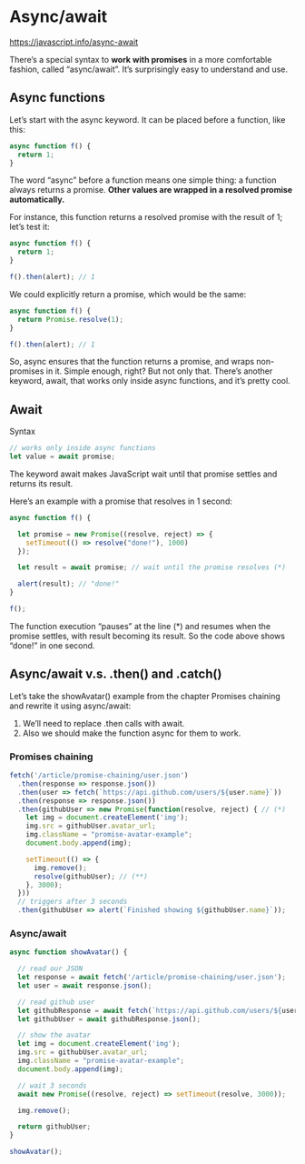 # Async/await

https://javascript.info/async-await

There’s a special syntax to **work with promises** in a more comfortable fashion, called “async/await”. It’s surprisingly easy to understand and use.

## Async functions
Let’s start with the async keyword. It can be placed before a function, like this:
```javascript
async function f() {
  return 1;
}
```
The word “async” before a function means one simple thing: a function always returns a promise. **Other values are wrapped in a resolved promise automatically.**

For instance, this function returns a resolved promise with the result of 1; let’s test it:
```javascript
async function f() {
  return 1;
}

f().then(alert); // 1
```
We could explicitly return a promise, which would be the same:
```javascript
async function f() {
  return Promise.resolve(1);
}

f().then(alert); // 1
```
So, async ensures that the function returns a promise, and wraps non-promises in it. Simple enough, right? But not only that. There’s another keyword, await, that works only inside async functions, and it’s pretty cool.

## Await
Syntax
```javascript
// works only inside async functions
let value = await promise;
```
The keyword await makes JavaScript wait until that promise settles and returns its result.

Here’s an example with a promise that resolves in 1 second:

```javascript
async function f() {

  let promise = new Promise((resolve, reject) => {
    setTimeout(() => resolve("done!"), 1000)
  });

  let result = await promise; // wait until the promise resolves (*)

  alert(result); // "done!"
}

f();
```
The function execution “pauses” at the line (*) and resumes when the promise settles, with result becoming its result. So the code above shows “done!” in one second.


## Async/await v.s. .then() and .catch()

Let’s take the showAvatar() example from the chapter Promises chaining and rewrite it using async/await:

1. We’ll need to replace .then calls with await.
2. Also we should make the function async for them to work.

### Promises chaining
```javascript
fetch('/article/promise-chaining/user.json')
  .then(response => response.json())
  .then(user => fetch(`https://api.github.com/users/${user.name}`))
  .then(response => response.json())
  .then(githubUser => new Promise(function(resolve, reject) { // (*)
    let img = document.createElement('img');
    img.src = githubUser.avatar_url;
    img.className = "promise-avatar-example";
    document.body.append(img);

    setTimeout(() => {
      img.remove();
      resolve(githubUser); // (**)
    }, 3000);
  }))
  // triggers after 3 seconds
  .then(githubUser => alert(`Finished showing ${githubUser.name}`));
```

### Async/await
```javascript
async function showAvatar() {

  // read our JSON
  let response = await fetch('/article/promise-chaining/user.json');
  let user = await response.json();

  // read github user
  let githubResponse = await fetch(`https://api.github.com/users/${user.name}`);
  let githubUser = await githubResponse.json();

  // show the avatar
  let img = document.createElement('img');
  img.src = githubUser.avatar_url;
  img.className = "promise-avatar-example";
  document.body.append(img);

  // wait 3 seconds
  await new Promise((resolve, reject) => setTimeout(resolve, 3000));

  img.remove();

  return githubUser;
}

showAvatar();
```

